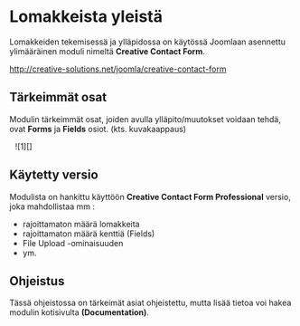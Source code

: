 # Lomakkeista yleistä

Lomakkeiden tekemisessä ja ylläpidossa on käytössä Joomlaan asennettu ylimääräinen
moduli nimeltä __Creative Contact Form__.

<http://creative-solutions.net/joomla/creative-contact-form>



## Tärkeimmät osat

Modulin tärkeimmät osat, joiden avulla ylläpito/muutokset voidaan tehdä, ovat __Forms__ ja __Fields__ osiot.
(kts. kuvakaappaus)

<figure class="fig-n border" style="margin:10px">
![1][]
</figure>



## Käytetty versio

Modulista on hankittu käyttöön __Creative Contact Form Professional__ versio, joka mahdollistaa mm :

* rajoittamaton määrä lomakkeita
* rajoittamaton määrä kenttiä (Fields)
* File Upload -ominaisuuden
* ym.



## Ohjeistus

Tässä ohjeistossa on tärkeimät asiat ohjeistettu, mutta lisää tietoa voi hakea modulin kotisivulta __(Documentation)__.



[1]: kuvat/kuva201.png
